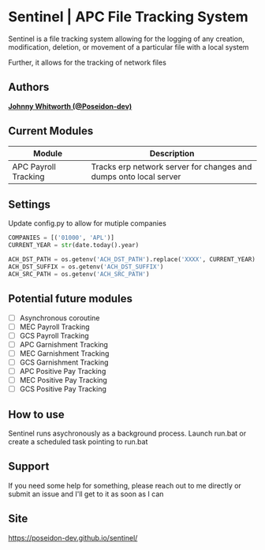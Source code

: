 # Sentinel | APC File Tracking System

Sentinel is a file tracking system allowing for the logging of any creation, modification, deletion, or movement of a particular file
with a local system 

Further, it allows for the tracking of network files

## Authors

**[Johnny Whitworth (@Poseidon-dev)](https://github.com/poseidon-dev)** 

## Current Modules
| Module <img width=170/>     | Description <img width=500/>                                                |
| ----------------------------| ----------------------------------------------------------------------------|
| APC Payroll Tracking        | Tracks erp network server for changes and dumps onto local server           |

## Settings
Update config.py to allow for mutiple companies
```python
COMPANIES = [('01000', 'APL')]
CURRENT_YEAR = str(date.today().year)

ACH_DST_PATH = os.getenv('ACH_DST_PATH').replace('XXXX', CURRENT_YEAR)
ACH_DST_SUFFIX = os.getenv('ACH_DST_SUFFIX')
ACH_SRC_PATH = os.getenv('ACH_SRC_PATH')
```


## Potential future modules
- [ ] Asynchronous coroutine  
- [ ] MEC Payroll Tracking 
- [ ] GCS Payroll Tracking  
- [ ] APC Garnishment Tracking 
- [ ] MEC Garnishment Tracking 
- [ ] GCS Garnishment Tracking 
- [ ] APC Positive Pay Tracking 
- [ ] MEC Positive Pay Tracking 
- [ ] GCS Positive Pay Tracking 

## How to use
Sentinel runs asychronously as a background process. Launch run.bat or create a scheduled task pointing to run.bat

## Support
If you need some help for something, please reach out to me directly or submit an issue and I'll get to it as soon as I can

## Site
https://poseidon-dev.github.io/sentinel/

